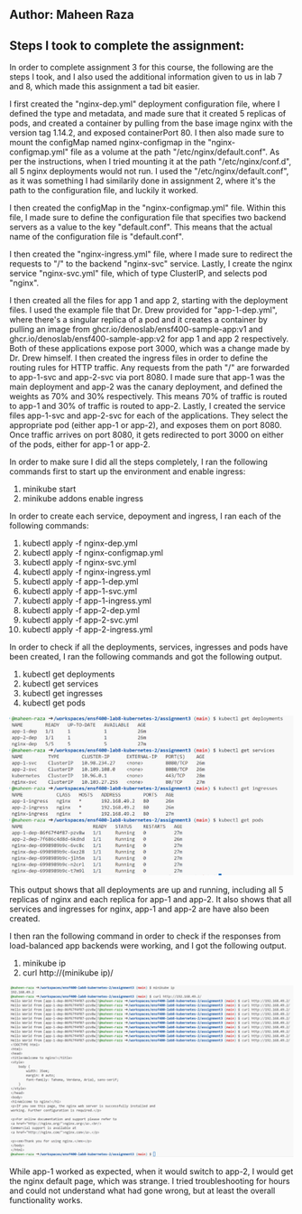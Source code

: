 ## Author: Maheen Raza

## Steps I took to complete the assignment:

In order to complete assignment 3 for this course, the following are the steps I took, and I also used the additional information given to us in lab 7 and 8, which made this assignment a tad bit easier.

I first created the "nginx-dep.yml" deployment configuration file, where I defined the type and metadata, and made sure that it created 5 replicas of pods, and created a container by pulling from the base image nginx with the version tag 1.14.2, and exposed containerPort 80. I then also made sure to mount the configMap named nginx-configmap in the "nginx-configmap.yml" file as a volume at the path "/etc/nginx/default.conf". As per the instructions, when I tried mounting it at the path "/etc/nginx/conf.d", all 5 nginx deployments would not run. I used the "/etc/nginx/default.conf", as it was something I had similarily done in assignment 2, where it's the path to the configuration file, and luckily it worked.

I then created the configMap in the "nginx-configmap.yml" file. Within this file, I made sure to define the configuration file that specifies two backend servers as a value to the key "default.conf". This means that the actual name of the configuration file is "default.conf".

I then created the "nginx-ingress.yml" file, where I made sure to redirect the requests to "/" to the backend "nginx-svc" service. Lastly, I create the nginx service "nginx-svc.yml" file, which of type ClusterIP, and selects pod "nginx".

I then created all the files for app 1 and app 2, starting with the deployment files. I used the example file that Dr. Drew provided for "app-1-dep.yml", where there's a singular replica of a pod and it creates a container by pulling an image from ghcr.io/denoslab/ensf400-sample-app:v1 and ghcr.io/denoslab/ensf400-sample-app:v2 for app 1 and app 2 respectively. Both of these applications expose port 3000, which was a change made by Dr. Drew himself. I then created the ingress files in order to define the routing rules for HTTP traffic. Any requests from the path "/" are forwarded to app-1-svc and app-2-svc via port 8080. I made sure that app-1 was the main deployment and app-2 was the canary deployment, and defined the weights as 70% and 30% respectively. This means 70% of traffic is routed to app-1 and 30% of traffic is routed to app-2. Lastly, I created the service files app-1-svc and app-2-svc for each of the applications. They select the appropriate pod (either app-1 or app-2), and exposes them on port 8080. Once traffic arrives on port 8080, it gets redirected to port 3000 on either of the pods, either for app-1 or app-2.

In order to make sure I did all the steps completely, I ran the following commands first to start up the environment and enable ingress:

1. minikube start
2. minikube addons enable ingress

In order to create each service, depoyment and ingress, I ran each of the following commands:

1. kubectl apply -f nginx-dep.yml
2. kubectl apply -f nginx-configmap.yml
3. kubectl apply -f nginx-svc.yml
4. kubectl apply -f nginx-ingress.yml
5. kubectl apply -f app-1-dep.yml
6. kubectl apply -f app-1-svc.yml
7. kubectl apply -f app-1-ingress.yml
8. kubectl apply -f app-2-dep.yml
9. kubectl apply -f app-2-svc.yml
10. kubectl apply -f app-2-ingress.yml

In order to check if all the deployments, services, ingresses and pods have been created, I ran the following commands and got the following output.

1. kubectl get deployments
2. kubectl get services
3. kubectl get ingresses
4. kubectl get pods

![output](pics-of-outputs/assignment3_output1.PNG)

This output shows that all deployments are up and running, including all 5 replicas of nginx and each replica for app-1 and app-2. It also shows that all services and ingresses for nginx, app-1 and app-2 are have also been created.

I then ran the following command in order to check if the responses from load-balanced app backends were working, and I got the following output.

1. minikube ip
2. curl http://(minikube ip)/

![output](pics-of-outputs/assignment3_output2.PNG)

While app-1 worked as expected, when it would switch to app-2, I would get the nginx default page, which was strange. I tried troubleshooting for hours and could not understand what had gone wrong, but at least the overall functionality works.